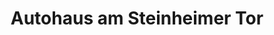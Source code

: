 ---
title: "Autohaus am Steinheimer Tor"
url: /hanau/autohaus-am-steinheimer-tor/
shop: Autohaus
---